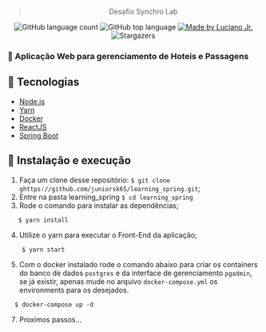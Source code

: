 <blockquote align="center">Desafio Synchro Lab</blockquote>

<p align="center">
  
  <img alt="GitHub language count" src="https://img.shields.io/github/languages/count/juniorsk65/learning_spring?color=%2304D361">
  <img alt="GitHub top language" src="https://img.shields.io/github/languages/top/juniorsk65/learning_spring?color=%2304D361">
  <a href="https://github.com/juniorsk65">
    <img alt="Made by Luciano Jr." src="https://img.shields.io/badge/made%20by-Luciano Jr.-%2304D361">
  </a>  
  <img alt="Stargazers" src="https://img.shields.io/github/stars/juniorsk65/learning_spring?style=social">
</p>

### :muscle: Aplicação Web para gerenciamento de Hoteis e Passagens

## :construction: Tecnologias

- [Node.js](https://nodejs.org/en/)
- [Yarn](https://yarnpkg.com/pt-BR/docs/install)
- [Docker](https://docs.docker.com/install/linux/docker-ce/ubuntu/)
- [ReactJS](https://pt-br.reactjs.org/)
- [Spring Boot](https://spring.io/projects/spring-boot)

## :raising_hand: Instalação e execução

1. Faça um clone desse repositório: `$ git clone ghttps://github.com/juniorsk65/learning_spring.git`;
2. Entre na pasta learning_spring `$ cd learning_spring`
3. Rode o comando para instalar as dependências;

```shell
   $ yarn install
```

4. Utilize o yarn para executar o Front-End da aplicação;

```shell
    $ yarn start
```

5. Com o docker instalado rode o comando abaixo para criar os containers do banco de dados `postgres` e da interface de gerenciamento `pgadmin`, </br> se já existir, apenas mude no arquivo `docker-compose.yml` os environments para os desejados.

```shell
  $ docker-compose up -d
```

7. Proximos passos...
